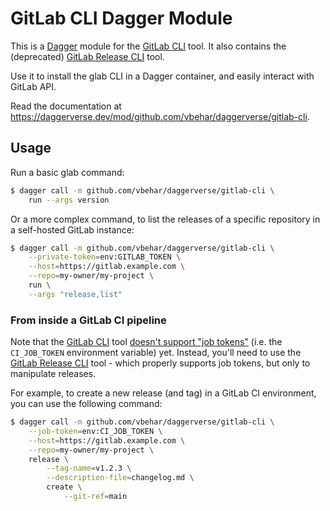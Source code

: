 # GitLab CLI Dagger Module

This is a [Dagger](https://dagger.io/) module for the [GitLab CLI](https://gitlab.com/gitlab-org/cli) tool.
It also contains the (deprecated) [GitLab Release CLI](https://gitlab.com/gitlab-org/release-cli) tool.

Use it to install the glab CLI in a Dagger container, and easily interact with GitLab API.

Read the documentation at <https://daggerverse.dev/mod/github.com/vbehar/daggerverse/gitlab-cli>.

## Usage

Run a basic glab command:

```bash
$ dagger call -m github.com/vbehar/daggerverse/gitlab-cli \
	run --args version
```

Or a more complex command, to list the releases of a specific repository in a self-hosted GitLab instance:

```bash
$ dagger call -m github.com/vbehar/daggerverse/gitlab-cli \
	--private-token=env:GITLAB_TOKEN \
	--host=https://gitlab.example.com \
	--repo=my-owner/my-project \
	run \
	--args "release,list"
```

### From inside a GitLab CI pipeline

Note that the [GitLab CLI](https://gitlab.com/gitlab-org/cli) tool [doesn't support "job tokens"](https://gitlab.com/gitlab-org/cli/-/issues/1220) (i.e. the `CI_JOB_TOKEN` environment variable) yet.
Instead, you'll need to use the [GitLab Release CLI](https://gitlab.com/gitlab-org/release-cli) tool - which properly supports job tokens, but only to manipulate releases.

For example, to create a new release (and tag) in a GitLab CI environment, you can use the following command:

```bash
$ dagger call -m github.com/vbehar/daggerverse/gitlab-cli \
	--job-token=env:CI_JOB_TOKEN \
	--host=https://gitlab.example.com \
	--repo=my-owner/my-project \
	release \
		--tag-name=v1.2.3 \
		--description-file=changelog.md \
		create \
			--git-ref=main
```
